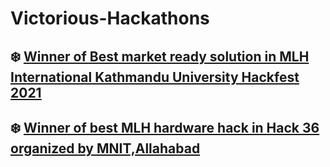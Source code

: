 # Victorious-Hackathons

## :snowflake: [Winner of Best market ready solution  in MLH International Kathmandu University Hackfest 2021](https://github.com/Khushi-Singh-Git/Victorious-Hackathons/blob/main/KU_Hack.md)
## :snowflake:  [Winner of best MLH hardware hack in Hack 36 organized by MNIT,Allahabad](https://github.com/Khushi-Singh-Git/Victorious-Hackathons/blob/main/Hack36.md)

